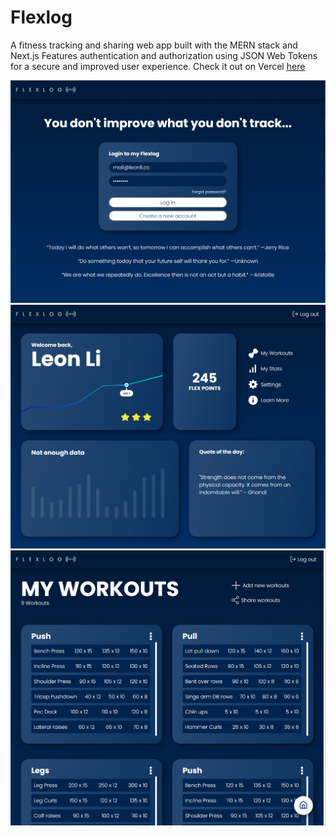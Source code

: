 # Flexlog

A fitness tracking and sharing web app built with the MERN stack and Next.js
Features authentication and authorization using JSON Web Tokens for a secure and improved user experience.
Check it out on Vercel [here](https://flexlog.vercel.app)

![Login page](screenshots/flexlog1.png)
![Dashboard page](screenshots/flexlog2.png)
![Workouts page](screenshots/flexlog3.png)
